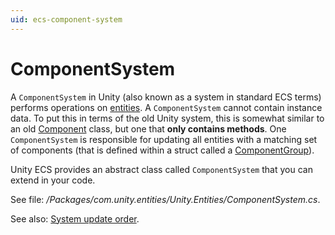 ```yaml
---
uid: ecs-component-system
---
```

# ComponentSystem

A `ComponentSystem` in Unity (also known as a system in standard ECS terms) performs operations on [entities](entity.md). A `ComponentSystem` cannot contain instance data. To put this in terms of the old Unity system, this is somewhat similar to an old [Component](https://docs.unity3d.com/Manual/Components.html) class, but one that **only contains methods**. One `ComponentSystem` is responsible for updating all entities with a matching set of components (that is defined within a struct called a [ComponentGroup](component_group.md)).

Unity ECS provides an abstract class called `ComponentSystem` that you can extend in your code.

See file: _/Packages/com.unity.entities/Unity.Entities/ComponentSystem.cs_.

See also: [System update order](system_update_order.md).



